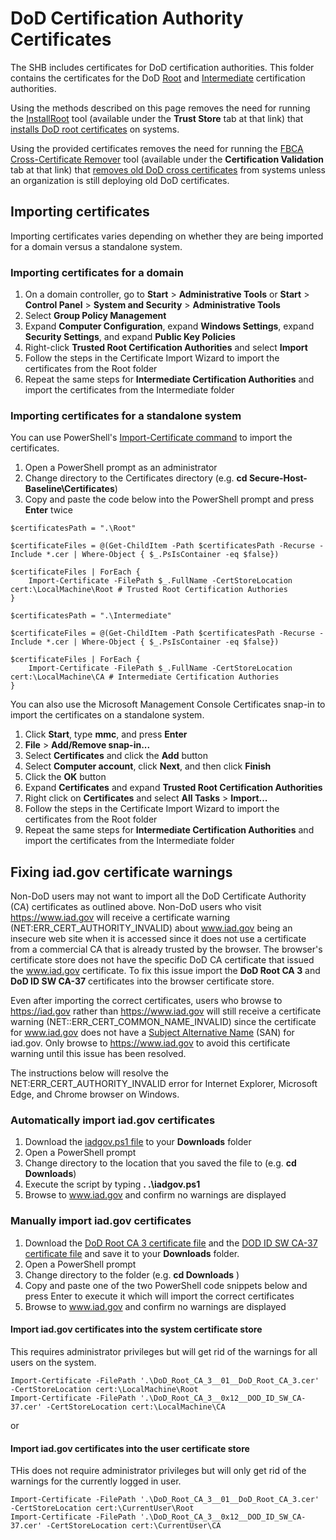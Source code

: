 # DoD Certification Authority Certificates

The SHB includes certificates for DoD certification authorities. This folder contains  the certificates for the DoD [Root](./Root/) and [Intermediate](./Intermediate/) certification authorities.


Using the methods described on this page removes the need for running the [InstallRoot](http://iase.disa.mil/pki-pke/Pages/tools.aspx) tool (available under the **Trust Store** tab at that link) that [installs DoD root certificates](http://iase.disa.mil/pki-pke/Documents/InstallRoot%204_1%20NIPRNET_User_Guide_02132015.pdf) on systems.


Using the provided certificates removes the need for running the [FBCA Cross-Certificate Remover](http://iase.disa.mil/pki-pke/Pages/tools.aspx) tool (available under the **Certification Validation** tab at that link) that [removes old DoD cross certificates](http://iasecontent.disa.mil/pki-pke/unclass-fbca_cross_cert_remover_user_guide_v113.pdf) from systems unless an organization is still deploying old DoD certificates.


## Importing certificates
Importing certificates varies depending on whether they are being imported for a domain versus a standalone system.

### Importing certificates for a domain

1. On a domain controller, go to **Start** > **Administrative Tools** or **Start** > **Control Panel** > **System and Security** > **Administrative Tools**
1. Select **Group Policy Management**
1. Expand **Computer Configuration**, expand **Windows Settings**, expand **Security Settings**, and expand **Public Key Policies**
1. Right-click **Trusted Root Certification Authorities** and select **Import**
1. Follow the steps in the Certificate Import Wizard to import the certificates from the Root folder
1. Repeat the same steps for **Intermediate Certification Authorities** and import the certificates from the Intermediate folder


### Importing certificates for a standalone system

You can use PowerShell's [Import-Certificate command](https://technet.microsoft.com/en-us/%5Clibrary/hh848630(v=wps.630).aspx) to import the certificates. 

1. Open a PowerShell prompt as an administrator
1. Change directory to the Certificates directory (e.g. **cd Secure-Host-Baseline\\Certificates**)
1. Copy and paste the code below into the PowerShell prompt and press **Enter** twice


```
$certificatesPath = ".\Root"

$certificateFiles = @(Get-ChildItem -Path $certificatesPath -Recurse -Include *.cer | Where-Object { $_.PsIsContainer -eq $false})

$certificateFiles | ForEach {
    Import-Certificate -FilePath $_.FullName -CertStoreLocation cert:\LocalMachine\Root # Trusted Root Certification Authories
}

$certificatesPath = ".\Intermediate"

$certificateFiles = @(Get-ChildItem -Path $certificatesPath -Recurse -Include *.cer | Where-Object { $_.PsIsContainer -eq $false})

$certificateFiles | ForEach {
    Import-Certificate -FilePath $_.FullName -CertStoreLocation cert:\LocalMachine\CA # Intermediate Certification Authories
}
```

You can also use the Microsoft Management Console Certificates snap-in to import the certificates on a standalone system.

1. Click **Start**, type **mmc**, and press **Enter**
1. **File** > **Add/Remove snap-in...**
1. Select **Certificates** and click the **Add** button
1. Select **Computer account**, click **Next**, and then click **Finish**
1. Click the **OK** button
1. Expand **Certificates** and expand **Trusted Root Certification Authorities**
1. Right click on **Certificates** and select **All Tasks** > **Import...**
1. Follow the steps in the Certificate Import Wizard to import the certificates from the Root folder
1. Repeat the same steps for **Intermediate Certification Authorities** and import the certificates from the Intermediate folder

## Fixing iad.gov certificate warnings
Non-DoD users may not want to import all the DoD Certificate Authority (CA) certificates as outlined above. Non-DoD users who visit https://www.iad.gov will receive a certificate warning (NET:ERR_CERT_AUTHORITY_INVALID) about www.iad.gov being an insecure web site when it is accessed since it does not use a certificate from a commercial CA that is already trusted by the browser. The browser's certificate store does not have the specific DoD CA certificate that issued the www.iad.gov certificate. To fix this issue import the **DoD Root CA 3** and **DoD ID SW CA-37** certificates into the browser certificate store.

Even after importing the correct certificates, users who browse to https://iad.gov rather than https://www.iad.gov will still receive a certificate warning (NET::ERR_CERT_COMMON_NAME_INVALID) since the certificate for www.iad.gov does not have a [Subject Alternative Name](https://en.wikipedia.org/wiki/Subject_Alternative_Name) (SAN) for iad.gov. Only browse to https://www.iad.gov to avoid this certificate warning until this issue has been resolved.

The instructions below will resolve the NET:ERR_CERT_AUTHORITY_INVALID error for Internet Explorer, Microsoft Edge, and Chrome browser on Windows.

### Automatically import iad.gov certificates
1. Download the [iadgov.ps1 file](https://github.com/iadgov/Secure-Host-Baseline/blob/master/Certificates/Scripts/iadgov.ps1) to your **Downloads** folder
1. Open a PowerShell prompt
1. Change directory to the location that you saved the file to (e.g. **cd Downloads**)
1. Execute the script by typing **. .\\iadgov.ps1**
1. Browse to www.iad.gov and confirm no warnings are displayed

### Manually import iad.gov certificates

1. Download the [DoD Root CA 3 certificate file](https://github.com/iadgov/Secure-Host-Baseline/blob/master/Certificates/Root/DoD_Root_CA_3__01__DoD_Root_CA_3.cer) and the [DOD ID SW CA-37 certificate file](https://raw.githubusercontent.com/iadgov/Secure-Host-Baseline/master/Certificates/Intermediate/DoD_Root_CA_3__0x12__DOD_ID_SW_CA-37.cer) and save it to your **Downloads** folder.
1. Open a PowerShell prompt
1. Change directory to the folder (e.g. **cd Downloads** )
1. Copy and paste one of the two PowerShell code snippets below and press Enter to execute it which will import the correct certificates
1. Browse to www.iad.gov and confirm no warnings are displayed


#### Import iad.gov certificates into the system certificate store
This requires administrator privileges but will get rid of the warnings for all users on the system.
```
Import-Certificate -FilePath '.\DoD_Root_CA_3__01__DoD_Root_CA_3.cer' -CertStoreLocation cert:\LocalMachine\Root
Import-Certificate -FilePath '.\DoD_Root_CA_3__0x12__DOD_ID_SW_CA-37.cer' -CertStoreLocation cert:\LocalMachine\CA
```

or

#### Import iad.gov certificates into the user certificate store
THis does not require administrator privileges but will only get rid of the warnings for the currently logged in user.
```
Import-Certificate -FilePath '.\DoD_Root_CA_3__01__DoD_Root_CA_3.cer' -CertStoreLocation cert:\CurrentUser\Root
Import-Certificate -FilePath '.\DoD_Root_CA_3__0x12__DOD_ID_SW_CA-37.cer' -CertStoreLocation cert:\CurrentUser\CA
```